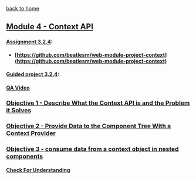 [back to home](https://github.com/beatlesm/)

## [Module 4 - Context API](https://github.com/beatlesm/web/tree/main/3.4/Module341)

#### [Assignment 3.2.4](./Assign324/README.md):

-   **[https://github.com/beatlesm/web-module-project-context](https://github.com/beatlesm/web-module-project-context)**
   
#### [Guided project 3.2.4](./Guided324):

#### [QA Video](./QA_Video/README.md)

### [Objective 1 - Describe What the Context API is and the Problem it Solves](./Objects/Object_1.md)

### [Objective 2 - Provide Data to the Component Tree With a Context Provider](./Objects/Object_2.md)

### [Objective 3 - consume data from a context object in nested components](./Objects/Object_3.md)

#### [Check For Understanding](./Objects/Understanding.md)